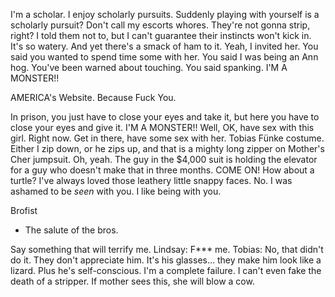
I'm a scholar. I enjoy scholarly pursuits. Suddenly playing with yourself is a scholarly pursuit? Don't call my escorts whores. They're not gonna strip, right? I told them not to, but I can't guarantee their instincts won't kick in. It's so watery. And yet there's a smack of ham to it. Yeah, I invited her. You said you wanted to spend time some with her. You said I was being an Ann hog. You've been warned about touching. You said spanking. I'M A MONSTER!!

AMERICA's Website. Because Fuck You.

In prison, you just have to close your eyes and take it, but here you have to close your eyes and give it. I'M A MONSTER!! Well, OK, have sex with this girl. Right now. Get in there, have some sex with her. Tobias Fünke costume. Either I zip down, or he zips up, and that is a mighty long zipper on Mother's Cher jumpsuit. Oh, yeah. The guy in the $4,000 suit is holding the elevator for a guy who doesn't make that in three months. COME ON! How about a turtle? I've always loved those leathery little snappy faces. No. I was ashamed to be _seen_ with you. I like being with you.



Brofist
  * The salute of the bros.



Say something that will terrify me. Lindsay: F*** me. Tobias: No, that didn't do it. They don't appreciate him. It's his glasses… they make him look like a lizard. Plus he's self-conscious. I'm a complete failure. I can't even fake the death of a stripper. If mother sees this, she will blow a cow.

